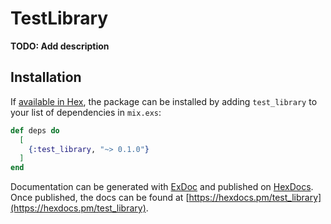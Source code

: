 # TestLibrary

**TODO: Add description**

## Installation

If [available in Hex](https://hex.pm/docs/publish), the package can be installed
by adding `test_library` to your list of dependencies in `mix.exs`:

```elixir
def deps do
  [
    {:test_library, "~> 0.1.0"}
  ]
end
```

Documentation can be generated with [ExDoc](https://github.com/elixir-lang/ex_doc)
and published on [HexDocs](https://hexdocs.pm). Once published, the docs can
be found at [https://hexdocs.pm/test_library](https://hexdocs.pm/test_library).

